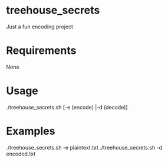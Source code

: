 # treehouse_secrets
Just a fun encoding project

# Requirements
None

# Usage
./treehouse_secrets.sh [-e (encode) |-d (decode)] <text or file>

# Examples
./treehouse_secrets.sh -e plaintext.txt
./treehouse_secrets.sh -d encoded.txt